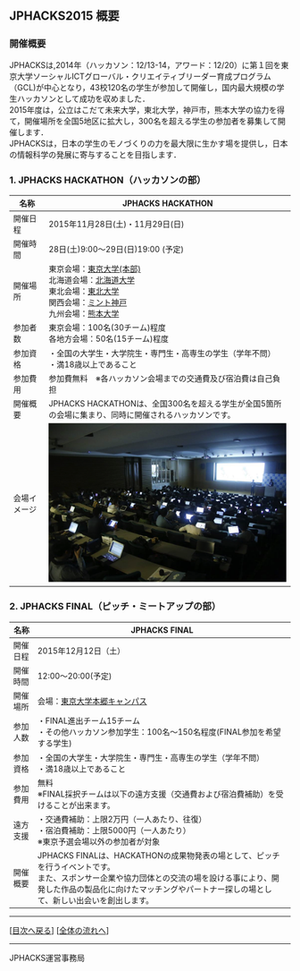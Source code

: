 ## JPHACKS2015 概要
### 開催概要
JPHACKSは,2014年（ハッカソン：12/13-14，アワード：12/20）に第１回を東京大学ソーシャルICTグローバル・クリエイティブリーダー育成プログラム（GCL)が中心となり，43校120名の学生が参加して開催し，国内最大規模の学生ハッカソンとして成功を収めました．<br>
2015年度は，公立はこだて未来大学，東北大学，神戸市，熊本大学の協力を得て，開催場所を全国5地区に拡大し，300名を超える学生の参加者を募集して開催します．<br>
JPHACKSは，日本の学生のモノづくりの力を最大限に生かす場を提供し，日本の情報科学の発展に寄与することを目指します．

### 1. JPHACKS HACKATHON（ハッカソンの部）
|名称|JPHACKS HACKATHON|
|---|---|
|開催日程|2015年11月28日(土)・11月29日(日)|
|開催時間|28日(土)9:00〜29日(日)19:00 (予定)|
|開催場所|東京会場：[東京大学(本部)](http://www.u-tokyo.ac.jp/campusmap/map01_02_j.html)<br>北海道会場：[北海道大学](http://www.hokudai.ac.jp/)<br>東北会場：[東北大学](http://www.tohoku.ac.jp/japanese/)<br>関西会場：[ミント神戸](http://mint-kobe.jp/access/)<br>九州会場：[熊本大学](http://www.kumamoto-u.ac.jp/)|
|参加者数|東京会場：100名(30チーム)程度<br>各地方会場：50名(15チーム)程度|
|参加資格|・全国の大学生・大学院生・専門生・高専生の学生（学年不問）<br>・満18歳以上であること|
|参加費用|参加費無料　※各ハッカソン会場までの交通費及び宿泊費は自己負担|
|開催概要|JPHACKS HACKATHONは、全国300名を超える学生が全国5箇所の会場に集まり、同時に開催されるハッカソンです。|
|会場イメージ|![会場イメージ](../assets/images/venue.png)|


### 2. JPHACKS FINAL（ピッチ・ミートアップの部）
|名称|JPHACKS FINAL|
|---|---|
|開催日程|2015年12月12日（土）|
|開催時間|12:00〜20:00(予定)|
|開催場所|会場：[東京大学本郷キャンパス](http://www.u-tokyo.ac.jp/campusmap/map01_02_j.html)|
|参加人数|・FINAL進出チーム15チーム<br>・その他ハッカソン参加学生：100名〜150名程度(FINAL参加を希望する学生)|
|参加資格|・全国の大学生・大学院生・専門生・高専生の学生（学年不問）<br>・満18歳以上であること|
|参加費用|無料<br>※FINAL採択チームは以下の遠方支援（交通費および宿泊費補助）を受けることが出来ます。|
|遠方支援|・交通費補助：上限2万円（一人あたり、往復）<br>・宿泊費補助：上限5000円（一人あたり）<br>※東京予選会場以外の参加者が対象|
|開催概要|JPHACKS FINALは、HACKATHONの成果物発表の場として、ピッチを行うイベントです。<br>また、スポンサー企業や協力団体との交流の場を設ける事により、開発した作品の製品化に向けたマッチングやパートナー探しの場として、新しい出会いを創出します。|

--------------
[[目次へ戻る](../README.md)] [[全体の流れへ](schedule.md)]

----
JPHACKS運営事務局
